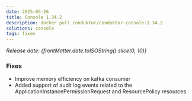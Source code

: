 ```yaml
---
date: 2025-05-26
title: Console 1.34.2
description: docker pull conduktor/conduktor-console:1.34.2
solutions: console
tags: fixes
---
```


*Release date: {frontMatter.date.toISOString().slice(0, 10)}*

### Fixes

- Improve memory efficiency on kafka consumer
- Added support of audit log events related to the ApplicationInstancePermissionRequest and ResourcePolicy resources
